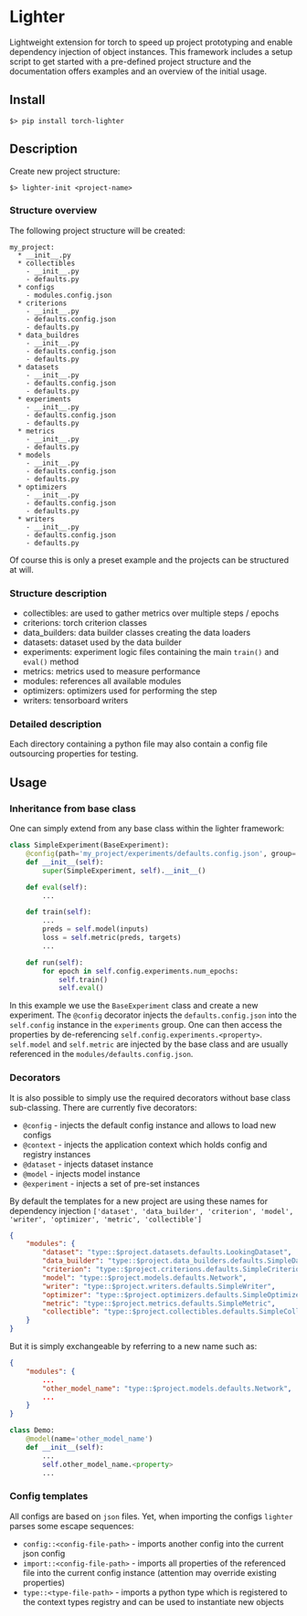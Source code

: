 # Lighter

Lightweight extension for torch to speed up project prototyping and enable dependency injection of object instances.
This framework includes a setup script to get started with a pre-defined project structure and the documentation offers examples and an overview of the initial usage.

## Install

```shell script
$> pip install torch-lighter
```

## Description

Create new project structure:
```shell script
$> lighter-init <project-name>
``` 

### Structure overview
The following project structure will be created:
```text
my_project:
  * __init__.py
  * collectibles
    - __init__.py
    - defaults.py
  * configs
    - modules.config.json
  * criterions
    - __init__.py
    - defaults.config.json
    - defaults.py
  * data_buildres
    - __init__.py
    - defaults.config.json
    - defaults.py
  * datasets
    - __init__.py
    - defaults.config.json
    - defaults.py
  * experiments
    - __init__.py
    - defaults.config.json
    - defaults.py
  * metrics
    - __init__.py
    - defaults.py
  * models
    - __init__.py
    - defaults.config.json
    - defaults.py
  * optimizers
    - __init__.py
    - defaults.config.json
    - defaults.py
  * writers
    - __init__.py
    - defaults.config.json
    - defaults.py
```

Of course this is only a preset example and the projects can be structured at will.

### Structure description
- collectibles: are used to gather metrics over multiple steps / epochs
- criterions: torch criterion classes
- data_builders: data builder classes creating the data loaders
- datasets: dataset used by the data builder
- experiments: experiment logic files containing the main `train()` and `eval()` method
- metrics: metrics used to measure performance
- modules: references all available modules
- optimizers: optimizers used for performing the step
- writers: tensorboard writers

### Detailed description

Each directory containing a python file may also contain a config file outsourcing properties for testing.

## Usage

### Inheritance from base class

One can simply extend from any base class within the lighter framework:
```python
class SimpleExperiment(BaseExperiment):
    @config(path='my_project/experiments/defaults.config.json', group='experiments')
    def __init__(self):
        super(SimpleExperiment, self).__init__()

    def eval(self):
        ...

    def train(self):
        ...
        preds = self.model(inputs)
        loss = self.metric(preds, targets)
        ...

    def run(self):
        for epoch in self.config.experiments.num_epochs:
            self.train()
            self.eval()
```
In this example we use the `BaseExperiment` class and create a new experiment. 
The `@config` decorator injects the `defaults.config.json` into the `self.config` instance in the `experiments` group.
One can then access the properties by de-referencing `self.config.experiments.<property>`.
`self.model` and `self.metric` are injected by the base class and are usually referenced in the `modules/defaults.config.json`.

### Decorators

It is also possible to simply use the required decorators without base class sub-classing. 
There are currently five decorators:
* `@config` - injects the default config instance and allows to load new configs
* `@context` - injects the application context which holds config and registry instances
* `@dataset` - injects dataset instance
* `@model` - injects model instance
* `@experiment` - injects a set of pre-set instances

By default the templates for a new project are using these names for dependency injection `['dataset', 'data_builder', 'criterion', 'model', 'writer', 'optimizer', 'metric', 'collectible']`
```json
{
    "modules": {
        "dataset": "type::$project.datasets.defaults.LookingDataset",
        "data_builder": "type::$project.data_builders.defaults.SimpleDataBuilder",
        "criterion": "type::$project.criterions.defaults.SimpleCriterion",
        "model": "type::$project.models.defaults.Network",
        "writer": "type::$project.writers.defaults.SimpleWriter",
        "optimizer": "type::$project.optimizers.defaults.SimpleOptimizer",
        "metric": "type::$project.metrics.defaults.SimpleMetric",
        "collectible": "type::$project.collectibles.defaults.SimpleCollectible"
    }
}
```

But it is simply exchangeable by referring to a new name such as:
```json
{
    "modules": {
        ...
        "other_model_name": "type::$project.models.defaults.Network",
        ...
    }
}
```


```python
class Demo:
    @model(name='other_model_name')
    def __init__(self):
        ...
        self.other_model_name.<property>
        ...
```

### Config templates

All configs are based on `json` files. Yet, when importing the configs `lighter` parses some escape sequences:
* `config::<config-file-path>` - imports another config into the current json config
* `import::<config-file-path>` - imports all properties of the referenced file into the current config instance (attention may override existing properties)
* `type::<type-file-path>` - imports a python type which is registered to the context types registry and can be used to instantiate new objects
